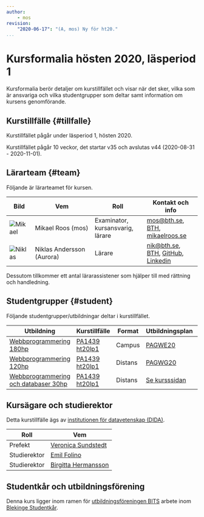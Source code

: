 ```yaml
---
author:
    - mos
revision:
    "2020-06-17": "(A, mos) Ny för ht20."
...
```

Kursformalia hösten 2020, läsperiod 1
==================================

Kursformalia berör detaljer om kurstillfället och visar när det sker, vilka som är ansvariga och vilka studentgrupper som deltar samt information om kursens genomförande.

<!--more-->



Kurstillfälle {#tillfalle}
----------------------------------

Kurstillfället pågår under läsperiod 1, hösten 2020.

Kurstillfället pågår 10 veckor, det startar v35 och avslutas v44 (2020-08-31 - 2020-11-01).



Lärarteam {#team}
----------------------------------

Följande är lärarteamet för kursen.

| Bild    | Vem         | Roll | Kontakt och info |
|---------|-------------|-------|------------------|
| ![Mikael](https://mikaelroos.se/image/mos-tjaro.jpg?w=100&h=100&cf) | Mikael&nbsp;Roos (mos) | Examinator, kursansvarig, lärare | mos@bth.se, [BTH](https://www.bth.se/?s=mos&searchtype=employee), [mikaelroos.se](https://mikaelroos.se) |
| ![Niklas](https://s.gravatar.com/avatar/433d481f73525926b51c863a41f69d59?s=100) | Niklas&nbsp;Andersson (Aurora) | Lärare | nik@bth.se, [BTH](https://www.bth.se/?s=nik&searchtype=employee), [GitHub](https://github.com/AuroraBTH), [Linkedin](https://www.linkedin.com/in/niklas-andersson-37a29a153/) |

Dessutom tillkommer ett antal lärarassistener som hjälper till med rättning och handledning.



Studentgrupper {#student}
----------------------------------

Följande studentgrupper/utbildningar deltar i kurstillfället.

| Utbildning | Kurstillfälle | Format | Utbildningsplan | Ansvarig |
|------------|--------------|--------|-----------------|----------|
| [Webbprogrammering 180hp](https://www.bth.se/utbildning/program/pagwe/) | [PA1439 ht20lp1](http://www.bth.se/kurser/BYRJX/20202) | Campus | [PAGWE20](http://edu.bth.se/utbildningsplaner/PAGWE_HT-20.pdf) | Mikael Roos mos@bth.se |
| [Webbprogrammering 120hp](https://www.bth.se/utbildning/program/pagwg/) | [PA1439 ht20lp1](https://www.bth.se/kurser/BACN7/20202/) | Distans | [PAGWG20](http://edu.bth.se/utbildningsplaner/PAGWG_HT-20.pdf) | Mikael Roos mos@bth.se |
| [Webbprogrammering och databaser 30hp](https://www.bth.se/kurspaket/KP667/20202/) | [PA1439 ht20lp1](https://www.bth.se/kurser/P0152/20202/) | Distans | [Se kursssidan](https://www.bth.se/kurspaket/KP667/20202/) | Mikael Roos mos@bth.se |


Kursägare och studierektor
----------------------------------

Detta kurstillfälle ägs av [institutionen för datavetenskap (DIDA)](https://www.bth.se/om-bth/organisation/fakulteten-for-datavetenskaper/dida/).

| Roll | Vem |
|------|-----|
| Prefekt | [Veronica Sundstedt](https://www.bth.se/staff/veronica-sundstedt-vsu/) |
| Studierektor | [Emil Folino](https://www.bth.se/staff/emil-folino-efo/) |
| Studierektor | [Birgitta Hermansson](https://www.bth.se/?s=Hermanson%2C+Birgitta+) |



Studentkår och utbildningsförening
----------------------------------

Denna kurs ligger inom ramen för [utbildningsföreningen BITS](https://www.bthstudent.se/utbildning/utbildningsforeningar/) arbete inom [Blekinge Studentkår](https://www.bthstudent.se/).
